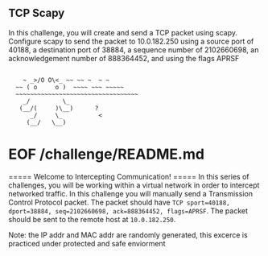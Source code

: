 ## TCP Scapy 

In this challenge, you will create and send a TCP packet using scapy. Configure scapy to send the packet to 10.0.182.250 using a source port of 40188, a destination port of 38884, a sequence number of 2102660698, an acknowledgement number of 888364452, and using the flags APRSF


```

    ~ _>/O O\<_ ~~ ~~ ~  ~ ~
  ~~ ( o     o )  ~~~~ ~~~ ~~~~~
  ~~~~~~~~~~~~~~~~~~~~~~~~~~~~~~~~~~
    _/         \_
   (__/(     )\__)      ?
      _/     \_          <
     (__/   \__)
```
# EOF /challenge/README.md

 
===== Welcome to Intercepting Communication! =====
In this series of challenges, you will be working within a virtual network in order to intercept networked traffic.
In this challenge you will manually send a Transmission Control Protocol packet.
The packet should have `TCP sport=40188, dport=38884, seq=2102660698, ack=888364452, flags=APRSF`.
The packet should be sent to the remote host at `10.0.182.250`.

Note: the IP addr and MAC addr are randomly generated, this excerce is practiced under protected and safe enviorment
